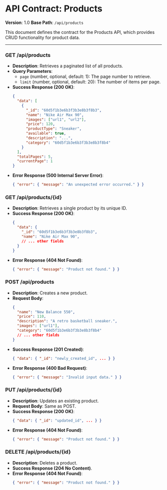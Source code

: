 # API Contract: Products

**Version**: 1.0
**Base Path**: `/api/products`

This document defines the contract for the Products API, which provides CRUD functionality for product data.

---

### GET /api/products

-   **Description**: Retrieves a paginated list of all products.
-   **Query Parameters**:
    -   `page` (number, optional, default: 1): The page number to retrieve.
    -   `limit` (number, optional, default: 20): The number of items per page.
-   **Success Response (200 OK)**:
    ```json
    {
      "data": [
        {
          "_id": "60d5f1b3e6b3f3b3e8b3f8b3",
          "name": "Nike Air Max 90",
          "images": ["url1", "url2"],
          "price": 120,
          "productType": "Sneaker",
          "available": true,
          "description": "...",
          "category": "60d5f1b3e6b3f3b3e8b3f8b4"
        }
      ],
      "totalPages": 5,
      "currentPage": 1
    }
    ```
-   **Error Response (500 Internal Server Error)**:
    ```json
    { "error": { "message": "An unexpected error occurred." } }
    ```

### GET /api/products/{id}

-   **Description**: Retrieves a single product by its unique ID.
-   **Success Response (200 OK)**:
    ```json
    {
      "data": {
        "_id": "60d5f1b3e6b3f3b3e8b3f8b3",
        "name": "Nike Air Max 90",
        // ... other fields
      }
    }
    ```
-   **Error Response (404 Not Found)**:
    ```json
    { "error": { "message": "Product not found." } }
    ```

### POST /api/products

-   **Description**: Creates a new product.
-   **Request Body**:
    ```json
    {
      "name": "New Balance 550",
      "price": 110,
      "description": "A retro basketball sneaker.",
      "images": ["url1"],
      "category": "60d5f1b3e6b3f3b3e8b3f8b4"
      // ... other fields
    }
    ```
-   **Success Response (201 Created)**:
    ```json
    { "data": { "_id": "newly_created_id", ... } }
    ```
-   **Error Response (400 Bad Request)**:
    ```json
    { "error": { "message": "Invalid input data." } }
    ```

### PUT /api/products/{id}

-   **Description**: Updates an existing product.
-   **Request Body**: Same as POST.
-   **Success Response (200 OK)**:
    ```json
    { "data": { "_id": "updated_id", ... } }
    ```
-   **Error Response (404 Not Found)**:
    ```json
    { "error": { "message": "Product not found." } }
    ```

### DELETE /api/products/{id}

-   **Description**: Deletes a product.
-   **Success Response (204 No Content)**.
-   **Error Response (404 Not Found)**:
    ```json
    { "error": { "message": "Product not found." } }
    ```